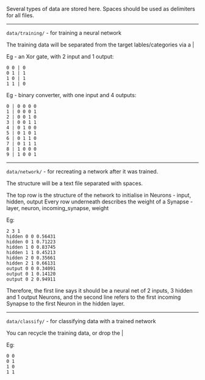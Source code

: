Several types of data are stored here. Spaces should be used as delimiters for all files.

---

`data/training/` - for training a neural network

The training data will be separated from the target lables/categories via a |

Eg - an Xor gate, with 2 input and 1 output:

    0 0 | 0
    0 1 | 1
    1 0 | 1
    1 1 | 0

Eg - binary converter, with one input and 4 outputs:

    0 | 0 0 0 0
    1 | 0 0 0 1
    2 | 0 0 1 0
    3 | 0 0 1 1
    4 | 0 1 0 0
    5 | 0 1 0 1
    6 | 0 1 1 0
    7 | 0 1 1 1
    8 | 1 0 0 0
    9 | 1 0 0 1

---

`data/network/` - for recreating a network after it was trained.

The structure will be a text file separated with spaces. 

The top row is the structure of the network to initialise in Neurons - input, hidden, output
Every row underneath describes the weight of a Synapse - layer, neuron, incoming_synapse, weight

Eg:

    2 3 1
    hidden 0 0 0.56431
    hidden 0 1 0.71223
    hidden 1 0 0.83745
    hidden 1 1 0.45213
    hidden 2 0 0.35661
    hidden 2 1 0.66131
    output 0 0 0.34091
    output 0 1 0.14120
    output 0 2 0.94911

Therefore, the first line says it should be a neural net of 2 inputs, 3 hidden and 1 output Neurons,
and the second line refers to the first incoming Synapse to the first Neuron in the hidden layer.

---

`data/classify/` - for classifying data with a trained network

You can recycle the training data, or drop the |

Eg:

    0 0
    0 1
    1 0
    1 1

